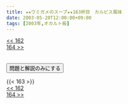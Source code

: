 ```yaml
---
title: ★★ウミガメのスープ★★163杯目　カルピス風味
date: 2003-05-20T12:00:00+09:00
tags: [2003年,オカルト板]
---
```

<div class="th_left"><a href="../162"><< 162</a></div>
<div class="th_right"><a href="../164">164 >></a></div>
<br><br>
<script src="../../js/cupsoup.js"></script>
<form>
<input type="button" value="問題と解説のみにする" onClick="toggleCupsoup()">
</form>
{{< 163 >}}
<div class="th_left"><a href="../162"><< 162</a></div>
<div class="th_right"><a href="../164">164 >></a></div>
